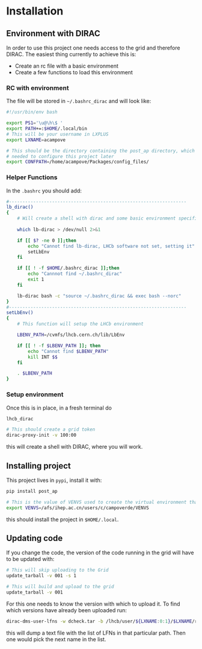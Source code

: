 # Installation

## Environment with DIRAC

In order to use this project one needs access to the grid and therefore DIRAC. 
The easiest thing currently to achieve this is:

- Create an rc file with a basic environment
- Create a few functions to load this environment

### RC with environment

The file will be stored in `~/.bashrc_dirac` and will look like:

```bash
#!/usr/bin/env bash

export PS1='\u@\h\$ '
export PATH+=:$HOME/.local/bin
# This will be your username in LXPLUS
export LXNAME=acampove

# This should be the directory containing the post_ap directory, which contains YAML confg files
# needed to configure this project later
export CONFPATH=/home/acampove/Packages/config_files/
```
### Helper Functions 

In the `.bashrc` you should add:

```bash
#------------------------------------------------------------------
lb_dirac()
{
    # Will create a shell with dirac and some basic environment specified by .bashrc_dirac
    
    which lb-dirac > /dev/null 2>&1

    if [[ $? -ne 0 ]];then
        echo "Cannot find lb-dirac, LHCb software not set, setting it"
        setLbEnv
    fi

    if [[ ! -f $HOME/.bashrc_dirac ]];then
        echo "Cannnot find ~/.bashrc_dirac"
        exit 1
    fi

    lb-dirac bash -c "source ~/.bashrc_dirac && exec bash --norc"
}
#------------------------------------------------------------------
setLbEnv()
{
    # This function will setup the LHCb environment

    LBENV_PATH=/cvmfs/lhcb.cern.ch/lib/LbEnv

    if [[ ! -f $LBENV_PATH ]]; then
        echo "Cannot find $LBENV_PATH"
        kill INT $$
    fi

    . $LBENV_PATH
}
```

### Setup environment

Once this is in place, in a fresh terminal do

```bash
lhcb_dirac

# This should create a grid token 
dirac-proxy-init -v 100:00
```

this will create a shell with DIRAC, where you will work.

## Installing project

This project lives in `pypi`, install it with:

```bash
pip install post_ap

# This is the value of VENVS used to create the virtual environment that will be used
export VENVS=/afs/ihep.ac.cn/users/c/campoverde/VENVS
```

this should install the project in `$HOME/.local`.

## Updating code

If you change the code, the version of the code running in the grid will have to be updated with:

```bash
# This will skip uploading to the Grid
update_tarball -v 001 -s 1

# This will build and upload to the grid
update_tarball -v 001
```

For this one needs to know the version with which to upload it. To find which versions have
already been uploaded run:

```bash
dirac-dms-user-lfns -w dcheck.tar -b /lhcb/user/${LXNAME:0:1}/$LXNAME/run3/venv
```

this will dump a text file with the list of LFNs in that particular path. Then one would pick the next name in the list.
